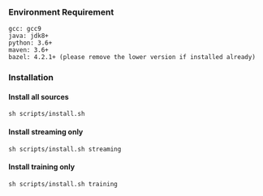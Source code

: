 ### Environment Requirement
```
gcc: gcc9
java: jdk8+
python: 3.6+
maven: 3.6+
bazel: 4.2.1+ (please remove the lower version if installed already)
```

### Installation
#### Install all sources
```
sh scripts/install.sh
```

#### Install streaming only
```
sh scripts/install.sh streaming
```

#### Install training only
```
sh scripts/install.sh training
```